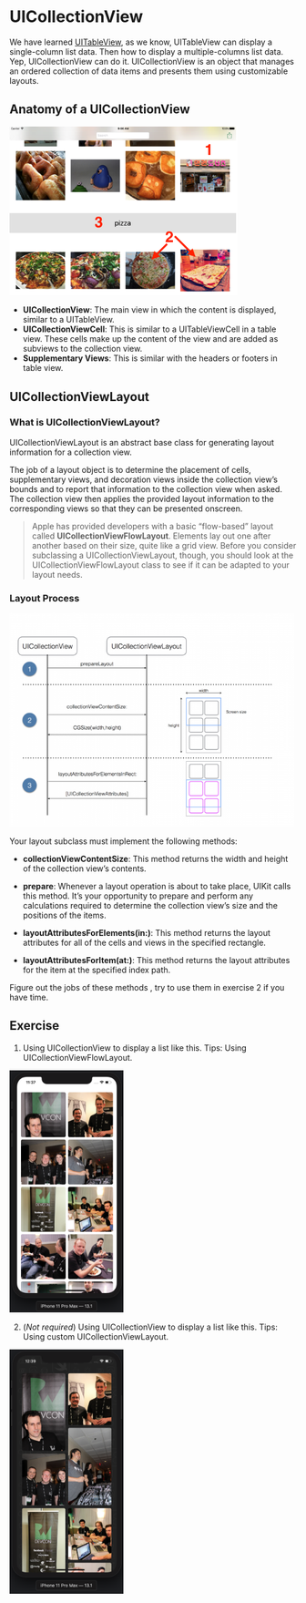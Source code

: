 # UICollectionView
We have learned [UITableView](../../Basic/M06), as we know, UITableView can display a single-column list data. Then how to display a multiple-columns list data. Yep, UICollectionView can do it.
UICollectionView is an object that manages an ordered collection of data items and presents them using customizable layouts.

## Anatomy of a UICollectionView

<img src="./images/anatomy-of-uicollectionview.png" width=400 />

- **UICollectionView**: The main view in which the content is displayed, similar to a UITableView.
- **UICollectionViewCell**: This is similar to a UITableViewCell in a table view. These cells make up the content of the view and are added as subviews to the collection view.
- **Supplementary Views**: This is similar with the headers or footers in table view.

## UICollectionViewLayout

### What is UICollectionViewLayout?
UICollectionViewLayout is an abstract base class for generating layout information for a collection view.

The job of a layout object is to determine the placement of cells, supplementary views, and decoration views inside the collection view’s bounds and to report that information to the collection view when asked. The collection view then applies the provided layout information to the corresponding views so that they can be presented onscreen.

> Apple has provided developers with a basic “flow-based” layout called **UICollectionViewFlowLayout**. Elements lay out one after another based on their size, quite like a grid view. 
Before you consider subclassing a UICollectionViewLayout, though, you should look at the UICollectionViewFlowLayout class to see if it can be adapted to your layout needs.

### Layout Process

<img src="./images/uicollectionview-layout-lifecycle.png" width=500 />

Your layout subclass must implement the following methods:
- **collectionViewContentSize**: This method returns the width and height of the collection view’s contents.
- **prepare**: Whenever a layout operation is about to take place, UIKit calls this method. It’s your opportunity to prepare and perform any calculations required to determine the collection view’s size and the positions of the items.

- **layoutAttributesForElements(in:)**: This method returns the layout attributes for all of the cells and views in the specified rectangle.

- **layoutAttributesForItem(at:)**: This method returns the layout attributes for the item at the specified index path.


Figure out the jobs of these methods , try to use them in exercise 2 if you have time.


## Exercise
1. Using UICollectionView to display a list like this.
Tips: Using UICollectionViewFlowLayout.

<img src="./images/uicollectionview-exercise.png" width=200 />

2. (*Not required*) Using UICollectionView to display a list like this.
Tips: Using custom UICollectionViewLayout.

<img src="./images/uicollectionview-layout-exercise.png" width=200 />